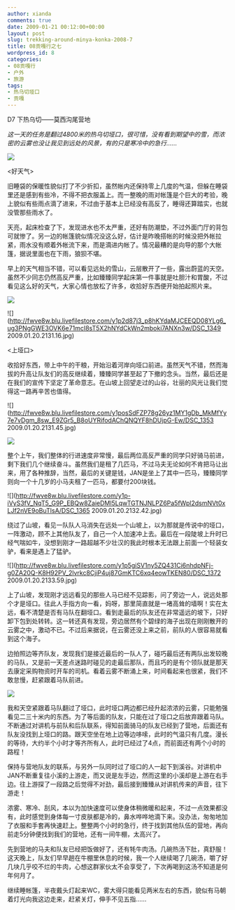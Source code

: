 ```yaml
---
author: xianda
comments: true
date: 2009-01-21 00:12:00+00:00
layout: post
slug: trekking-around-minya-konka-2008-7
title: 08贡嘎行之七
wordpress_id: 8
categories:
- 08贡嘎行
- 户外
- 旅游
tags:
- 热乌切垭口
- 贡嘎
---
```


D7 下热乌切——莫西沟尾营地



_这一天的任务是翻过4800米的热乌切垭口，很可惜，没有看到期望中的雪，而浓密的云雾也没让我见到远处的风景，有的只是寒冷中的急行……_



![](http://fwve8w.blu.livefilestore.com/y1pGTyIkwZuViGgzT63cdfFD_MlLtzr2Ay0vctkwaYJbAVeaCXEePp-usM2GYbkKDBNFbTvaWff93Q/DSC_1382.jpg)



<好天气>



旧睡袋的保暖性貌似打了不少折扣，虽然帐内还保持零上几度的气温，但躲在睡袋里还是感到有些冷，不得不把衣服盖上。而一整晚的雨对帐篷是个巨大的考验，晚上貌似有些雨点滴了进来，不过由于基本上已经没有高反了，睡得还算踏实，也就没管那些雨水了。



天亮，起床检查了下，发现进水也不太严重，还好有防潮垫，不过外面门厅的背包可就惨了。另一边的帐篷貌似情况没这么好，估计是昨晚搭帐的时候没把外帐拉紧，雨水没有顺着外帐流下来，而是滴进内帐了。情况最糟的是向导的那个大帐篷，据说里面也在下雨，狼狈不堪。



早上的天气相当不错，可以看见远处的雪山，云层散开了一些，露出蔚蓝的天空。虽然不少同志仍然高反严重，比如臻臻同学起床第一件事就是吐胆汁和胃酸，不过看见这么好的天气，大家心情也放松了许多，收拾好东西便开始拍起照片来。



![](http://fwve8w.blu.livefilestore.com/y1pBUIAPYSfTPJbZ2Qcdav85tySxtNh8183i40ncZ5f-zjPKohmYfjP-XPBmamaVGTFGwBUpp3_SYA1PuSa6sYxZQ/DSC_1347.jpg)

<!-- more -->

![](http://fwve8w.blu.livefilestore.com/y1p2d87j3_p8hKYdaMJCEEQD08YLg6_ug3PNgGWE3OVK6e71mcI8sT5X2hNYdCkWn2mboki7ANXn3w/DSC_1349 2009.01.20.2131.16.jpg)



<上垭口>



收拾好东西，带上中午的干粮，开始沿着河岸向垭口前进。虽然天气不错，然而海拔的升高让队友们的高反继续着，臻臻同学甚至起了下撤的念头。当然，最后还是在我们的宣传下坚定了革命意志。在山坡上回望走过的山谷，壮丽的风光让我们觉得这一路再辛苦也值得。



![](http://fwve8w.blu.livefilestore.com/y1posSdFZP78g26yz1MY1gDb_MkMfYy7e7vDgm_8sw_E9ZGr5_B8oUYRifodAChQNQYF8hDUjpG-Ew/DSC_1353 2009.01.20.2131.45.jpg)



![](http://fwve8w.blu.livefilestore.com/y1p7WAZoKumTmni-zL41NN0kXOBYaSBtGaD2rULgOxGo6WNjaV7UEqy_CIsxqLKpjq-FvEa9Wtexl8/DSC_1359.jpg)



整个上午，我们整体的行进速度非常慢，最后两位高反严重的同学只好骑马前进，剩下我们几个继续奋斗。虽然我们是租了几匹马，不过马夫无论如何不肯把马让出来，用了各种推辞，当然，最后的关键是钱，JAN是坐上了其中一匹马，臻臻同学则向一个十几岁的小马夫租了一匹马，都要付200块钱。



![](http://fwve8w.blu.livefilestore.com/y1p-iVyS3fV_NqT5_G9P_EBQw8ZaieDMl5LqwTGTNJNLPZ6Pa5fWpl2dsmNVt0xLJf2nVE9oBuTlsA/DSC_1365 2009.01.20.2132.42.jpg)



绕过了山坡，看见一队队人马消失在远处一个山坡上，以为那就是传说中的垭口，一阵激动，顾不上其他队友了，自己一个人加速冲上去。最后在一段陡坡上升时已经气喘如牛，没想到刚才一路超越不少壮汉的我此时根本无法跟上前面一个轻装女驴，看来是遇上了猛驴。



![](http://fwve8w.blu.livefilestore.com/y1p5giSV1ny5ZQ431Ci6nhdpNFj-g0ZA20Q-K8H92PV_2lvrkc8CjiP4uj87GmKTC6xq4eowTKEN80/DSC_1372 2009.01.20.2133.59.jpg)



上了山坡，发现刚才远远看见的那些人马已经不见踪影，问了旁边一人，说远处那个才是垭口。往此人手指方向一看，妈呀，那里简直就是一堵高耸的墙啊！实在太远，看不清楚是否有马队在翻垭口。看到走最后的队友还在非常遥远的坡下，只好卸下包到处转转。这一转还真有发现，旁边居然有个碧绿的海子出现在刚刚散开的云雾之中，激动不已。不过后来据说，在云雾还没上来之前，前队的人很容易就看到这个海子。



边拍照边等齐队友，发现我们是接近最后的一队人了，碰巧最后还有两队出发较晚的马队，又是前一天差点迷路时碰见的走最后那队，而且巧的是有个领队就是那天去康定采购物资时开车的司机。看着云雾不断涌上来，时间看起来也很紧，我们不敢怠慢，赶紧跟着马队前进。



![](http://fwve8w.blu.livefilestore.com/y1prG2K5jrCrHgug1NlWd6ajWKDTiPcJhEXCN8x7Pbjvqh22NK545-z8YzuInwkgK7kbduk52Sk9YQ/DSC_1386.jpg)



我和天空紧跟着马队翻过了垭口，此时垭口两边都已经升起浓浓的云雾，只能勉强看见二三十米内的东西。为了等后面的队友，只能在过了垭口之后放弃跟着马队。不断通过对讲机与前队和后队联系，得知前面骑马的队友已经到了营地，后面还有队友没找到上垭口的路。跟天空坐在地上边等边哆嗦，此时的气温只有几度。漫长的等待，大约半个小时才等齐所有人，此时已经过了4点，而前面还有两个小时的路程！



保持与营地队友的联系，与另外一队同时过了垭口的人一起下到溪谷。对讲机中JAN不断重复往小溪的上游走，而又说是左手边，然而这里的小溪却是上游在右手边。往上游探了一段路之后觉得不对劲，最后接到臻臻从对讲机传来的声音，往下游走！



浓雾、寒冷、刮风，本以为加快速度可以使身体稍微暖和起来，不过一点效果都没有，此时感觉到身体每一寸皮肤都是冷的，鼻水哗哗地滴下来。没办法，匆匆地加了衣服和手套再快速赶上。整整两个小时的急行，终于找到其他队伍的营地，再向前走5分钟便找到我们的营地，还有一间牛棚，太高兴了。



先到营地的马夫和队友已经把饭做好了，还有牦牛肉汤。几碗热汤下肚，真舒服！这天晚上，队友们早早趟在牛棚里休息的时候，我一个人继续喝了几碗汤，嚼了好几块几乎咬不烂的牛肉，心想这群家伙太不会享受了，下次再喝到这汤不知道是何年何月了。



继续睡帐篷，半夜戴头灯起来WC，雾大得只能看见两米左右的东西，貌似有马朝着灯光向我这边走来，赶紧关灯，伸手不见五指……
